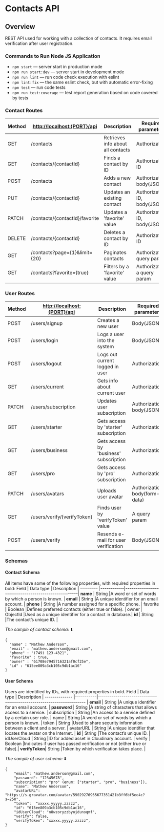 # Contacts API

## Overview
REST API used for working with a collection of contacts. It requires email verification after user registration.
### Commands to Run Node JS Application

- `npm start` &mdash; server start in production mode
- `npm run start:dev` &mdash; server start in development mode
- `npm run lint` &mdash; run code check execution with eslint
- `npm lint:fix` &mdash; the same eslint check, but with automatic error-fixing
- `npm test` &mdash; run code tests 
- `npm run test:coverage` &mdash; test report generation based on code covered by tests

### Contact Routes

| Method | <http://localhost:{PORT}/api> | Description                       | Required parameters          |
| ------ | ----------------------------- | --------------------------------- | -----------------------------|
| GET    | /contacts                     | Retrieves info about all contacts | Authorization                |
| GET    | /contacts/{contactId}         | Finds a contact by ID             | Authorization, ID            |
| POST   | /contacts                     | Adds a new contact                | Authorization, body(JSON)    |
| PUT    | /contacts/{contactId}         | Updates an existing contact       | Authorization, ID, body(JSON)|
| PATCH  | /contacts/{contactId}/favorite| Updates a 'favorite' value        | Authorization, ID, body(JSON)|
| DELETE | /contacts/{contactId}         | Deletes a contact by ID           | Authorization, ID            |
| GET    | /contacts?page={1}&limit={20} | Paginates contacts                | Authorization, query params  |
| GET    | /contacts?favorite={true}     | Filters by a 'favorite' value     | Authorization, a query param |

### User Routes

| Method | <http://localhost:{PORT}/api> | Description                           | Required parameters           |
| ------ | ----------------------------- | ------------------------------------- | ------------------------------|
| POST   | /users/signup                 | Creates a new user                    | Body(JSON)                    |
| POST   | /users/login                  | Logs a user into the system           | Body(JSON)                    |
| POST   | /users/logout                 | Logs out current logged in user       | Authorization                 |
| GET    | /users/current                | Gets info about current user          | Authorization                 |
| PATCH  | /users/subscription           | Updates user subscription             | Authorization, body(JSON)     |
| GET    | /users/starter                | Gets access by 'starter' subscription | Authorization                 |
| GET    | /users/business               | Gets access by 'business' subscription| Authorization                 |
| GET    | /users/pro                    | Gets access by 'pro' subscription     | Authorization                 |
| PATCH  | /users/avatars                | Uploads user avatar                   | Authorization, body(form-data)|
| GET    | /users/verify/{verifyToken}   | Finds user by 'verifyToken' value     | A query param                 |
| POST   | /users/verify                 | Resends e-mail for user verification  | Body(JSON)                    |           

### Schemas
#### Contact Schema 
All items have some of the following properties, with required properties in bold:
Field     | Data type  | Description                                          |
--------- |------------|------------------------------------------------------|
**name**  | String     |A word or set of words by which a person is known.    |
**email** | String     |A unique identifier for an email account.             |
**phone** | String     |A number assigned for a specific phone.               |
favorite  | Boolean    |Defines preferred contacts (either true or false).    |
owner     | ObjectId   |Used as a unique identifier for a contact in database.|
**id**    | String     |The contact’s unique ID.                              |
 
_The sample of contact schema:_ :arrow_down:

```
{
  "name" : "Mathew Anderson",
  "email" : "mathew.anderson@gmail.com",
  "phone" : "(749) 123-4321",  
  "favorite" : true,
  "owner" : "61708e7945716321af0cf25e",
  "id" : "615ee809a3cb105c9db1ac16"
}
```
#### User Schema 
Users are identified by IDs, with required properties in bold.
Field          | Data type | Description                                                            |
-------------- |-----------|----------------------------------------------------------------------- |
**email**      | String    |A unique identifier for an email account.                               |
**password**   | String    |A string of characters that allows access to a service.                 | 
subscription   | String    |An access to a service defined by a certain user role.                  |
name           | String    |A word or set of words by which a person is known.                      |
token          | String    |Used to share security information between a client and a server.       |
avatarURL      | String    |A unique identifier that locates the avatar on the Internet.            | 
**id**         | String    |The contact’s unique ID.                                                |
idUserCloud    | String    |ID for added asset in Cloudinary account.                               | 
verify         | Boolean   |Indicates if user has passed verification or not (either true or false).|
**verifyToken**| String    |Token by which verification takes place.                                | 

_The sample of user schema:_ :arrow_down:

```
{
    "email": "mathew.anderson@gmail.com",
    "password": "12345678",
    "subscription": "pro" (enum: ["starter", "pro", "business"]),
    "name": "Mathew Anderson",
    "avatarURL": "https://s.gravatar.com/avatar/59029276955677351421b3ff6bf5ee4c?s=250",
    "token":  "xxxxx.yyyyy.zzzzz",       
    "id": "615ee809a3cb105c9db1ac16",
    "idUserCloud": "n8wzoryzzbyojdunoqmf",
    "verify": false, 
    "verifyToken": "xxxxx.yyyyy.zzzzz",             
}
```


